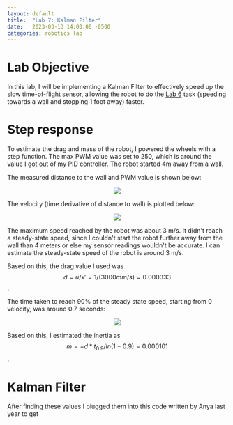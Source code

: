 ```yaml
---
layout: default
title:  "Lab 7: Kalman Filter"
date:   2023-03-13 14:00:00 -0500
categories: robotics lab
---
```

# Lab Objective

In this lab, I will be implementing a Kalman Filter to effectively speed up the
slow time-of-flight sensor, allowing the robot to do the [Lab 6][Lab6] task 
(speeding towards a wall and stopping 1 foot away) faster.

[Lab6]:Lab-6

# Step response

To estimate the drag and mass of the robot, I powered the wheels with a step 
function. The max PWM value was set to 250, which is around the value I got out
of my PID controller. The robot started 4m away from a wall.

The measured distance to the wall and PWM value is shown below:

<p align="center">
<img src="/img/Lab7/step_distance.png">
</p>

The velocity (time derivative of distance to wall) is plotted below:

<p align="center">
<img src="/img/Lab7/step_speed.png">
</p>

The maximum speed reached by the robot was about 3 m/s. It didn't reach a 
steady-state speed, since I couldn't start the robot further away from the wall
than 4 meters or else my sensor readings wouldn't be accurate. I can estimate 
the steady-state speed of the robot is around 3 m/s.

Based on this, the drag value I used was 
$$ d = u/x' = 1/(3000 mm/s) = 0.000333 $$. 

The time taken to reach 90% of the steady state speed, starting from 0 velocity,
was around 0.7 seconds:

<p align="center">
<img src="/img/Lab7/speed_annotated.png">
</p>

Based on this, I estimated the inertia as 
$$ m = -d*t_{0.9}/ln(1-0.9) = 0.000101 $$.

# Kalman Filter

After finding these values I plugged them into this code written by Anya last 
year to get 